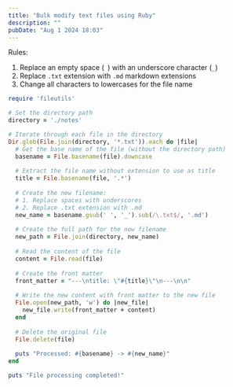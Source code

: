 ```yaml
---
title: "Bulk modify text files using Ruby"
description: ""
pubDate: "Aug 1 2024 18:03"
---
```


Rules:
1. Replace an empty space (` `) with an underscore character (`_`)
2. Replace `.txt` extension with `.md` markdown extensions
3. Change all characters to lowercases for the file name

```rb
require 'fileutils'

# Set the directory path
directory = './notes'

# Iterate through each file in the directory
Dir.glob(File.join(directory, '*.txt')).each do |file|
  # Get the base name of the file (without the directory path)
  basename = File.basename(file).downcase
  
  # Extract the file name without extension to use as title
  title = File.basename(file, '.*')
  
  # Create the new filename:
  # 1. Replace spaces with underscores
  # 2. Replace .txt extension with .md
  new_name = basename.gsub(' ', '_').sub(/\.txt$/, '.md')
  
  # Create the full path for the new filename
  new_path = File.join(directory, new_name)
  
  # Read the content of the file
  content = File.read(file)
  
  # Create the front matter
  front_matter = "---\ntitle: \"#{title}\"\n---\n\n"
  
  # Write the new content with front matter to the new file
  File.open(new_path, 'w') do |new_file|
    new_file.write(front_matter + content)
  end
  
  # Delete the original file
  File.delete(file)
  
  puts "Processed: #{basename} -> #{new_name}"
end

puts "File processing completed!"
```